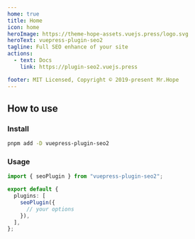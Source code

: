 ```yaml
---
home: true
title: Home
icon: home
heroImage: https://theme-hope-assets.vuejs.press/logo.svg
heroText: vuepress-plugin-seo2
tagline: Full SEO enhance of your site
actions:
  - text: Docs
    link: https://plugin-seo2.vuejs.press

footer: MIT Licensed, Copyright © 2019-present Mr.Hope
---
```


## How to use

### Install

```bash
pnpm add -D vuepress-plugin-seo2
```

### Usage

```ts title=".vuepress/config.ts"
import { seoPlugin } from "vuepress-plugin-seo2";

export default {
  plugins: [
    seoPlugin({
      // your options
    }),
  ],
};
```
